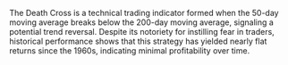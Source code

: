 The Death Cross is a technical trading indicator formed when the 50-day moving average breaks below the 200-day moving average, signaling a potential trend reversal. Despite its notoriety for instilling fear in traders, historical performance shows that this strategy has yielded nearly flat returns since the 1960s, indicating minimal profitability over time.
